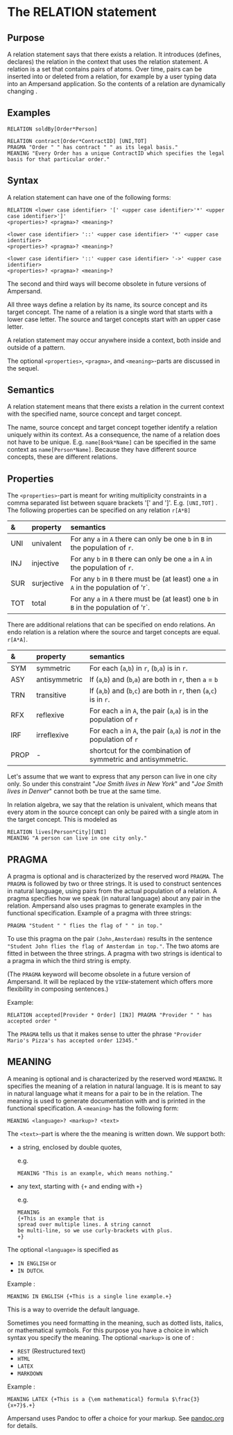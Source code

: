 # The RELATION statement

## Purpose

A relation statement says that there exists a relation. It introduces \(defines, declares\) the relation in the context that uses the relation statement. A relation is a set that contains pairs of atoms. Over time, pairs can be inserted into or deleted from a relation, for example by a user typing data into an Ampersand application. So the contents of a relation are dynamically changing .

## Examples

```text
RELATION soldBy[Order*Person]
```

```text
RELATION contract[Order*ContractID] [UNI,TOT]
PRAGMA "Order " " has contract " " as its legal basis."
MEANING "Every Order has a unique ContractID which specifies the legal basis for that particular order."
```

## Syntax

A relation statement can have one of the following forms:

```text
RELATION <lower case identifier> '[' <upper case identifier>'*' <upper case identifier>']'
<properties>? <pragma>? <meaning>?
```

```text
<lower case identifier> '::' <upper case identifier> '*' <upper case identifier>
<properties>? <pragma>? <meaning>?
```

```text
<lower case identifier> '::' <upper case identifier> '->' <upper case identifier>
<properties>? <pragma>? <meaning>?
```

The second and third ways will become obsolete in future versions of Ampersand.

All three ways define a relation by its name, its source concept and its target concept. The name of a relation is a single word that starts with a lower case letter. The source and target concepts start with an upper case letter.

A relation statement may occur anywhere inside a context, both inside and outside of a pattern.

The optional `<properties>`, `<pragma>`, and `<meaning>`-parts are discussed in the sequel.

## Semantics

A relation statement means that there exists a relation in the current context with the specified name, source concept and target concept.

The name, source concept and target concept together identify a relation uniquely within its context. As a consequence, the name of a relation does not have to be unique. E.g. `name[Book*Name]` can be specified in the same context as `name[Person*Name]`. Because they have different source concepts, these are different relations.

## Properties

The `<properties>`-part is meant for writing multiplicity constraints in a comma separated list between square brackets '\[' and '\]'. E.g. `[UNI,TOT]` . The following properties can be specified on any relation `r[A*B]`

| & | property | semantics |
| :--- | :--- | :--- |
| UNI | univalent | For any `a` in `A` there can only be one `b` in `B` in the population of `r`. |
| INJ | injective | For any `b` in `B` there can only be one `a` in `A` in the population of `r`. |
| SUR | surjective | For any `b` in `B` there must be \(at least\) one `a` in `A` in the population of 'r\`. |
| TOT | total | For any `a` in `A` there must be \(at least\) one `b` in `B` in the population of 'r\`. |

There are additional relations that can be specified on endo relations. An endo relation is a relation where the source and target concepts are equal. `r[A*A]`.

| & | property | semantics |
| :--- | :--- | :--- |
| SYM | symmetric | For each \(`a`,`b`\) in `r`, \(`b`,`a`\) is in `r`. |
| ASY | antisymmetric | If \(`a`,`b`\) and \(`b`,`a`\) are both in `r`, then `a` = `b` |
| TRN | transitive | If \(`a`,`b`\) and \(`b`,`c`\) are both in `r`, then \(`a`,`c`\) is in `r`. |
| RFX | reflexive | For each `a` in `A`, the pair \(`a`,`a`\) is in the population of `r` |
| IRF | irreflexive | For each `a` in `A`, the pair \(`a`,`a`\) is _not_ in the population of `r` |
| PROP | - | shortcut for the combination of symmetric and antisymmetric. |



Let's assume that we want to express that any person can live in one city only. So under this constraint "_Joe Smith lives in New York_" and "_Joe Smith lives in Denver_" cannot both be true at the same time.

In relation algebra, we say that the relation is univalent, which means that every atom in the source concept can only be paired with a single atom in the target concept. This is modeled as

```text
RELATION lives[Person*City][UNI]
MEANING "A person can live in one city only."
```

## PRAGMA

A pragma is optional and is characterized by the reserved word `PRAGMA`. The `PRAGMA` is followed by two or three strings. It is used to construct sentences in natural language, using pairs from the actual population of a relation. A pragma specifies how we speak \(in natural language\) about any pair in the relation. Ampersand also uses pragmas to generate examples in the functional specification. Example of a pragma with three strings:

```text
PRAGMA "Student " " flies the flag of " " in top."
```

To use this pragma on the pair `(John,Amsterdam)` results in the sentence `"Student John flies the flag of Amsterdam in top."`. The two atoms are fitted in between the three strings. A pragma with two strings is identical to a pragma in which the third string is empty.

\(The `PRAGMA` keyword will become obsolete in a future version of Ampersand. It will be replaced by the `VIEW`-statement which offers more flexibility in composing sentences.\)

Example:

```text
RELATION accepted[Provider * Order] [INJ] PRAGMA "Provider " " has accepted order "
```

The `PRAGMA` tells us that it makes sense to utter the phrase `"Provider Mario's Pizza's has accepted order 12345."`

## MEANING

A meaning is optional and is characterized by the reserved word `MEANING`. It specifies the meaning of a relation in natural language. It is is meant to say in natural language what it means for a pair to be in the relation. The meaning is used to generate documentation with and is printed in the functional specification. A `<meaning>` has the following form:

```text
MEANING <language>? <markup>? <text>
```

The `<text>`-part is where the the meaning is written down. We support both:

* a string, enclosed by double quotes,

  e.g.

  ```text
  MEANING "This is an example, which means nothing."
  ```

* any text, starting with `{+` and ending with `+}`

  e.g.

  ```text
  MEANING
  {+This is an example that is
  spread over multiple lines. A string cannot
  be multi-line, so we use curly-brackets with plus.
  +}
  ```

The optional `<language>` is specified as

* `IN ENGLISH` or 
* `IN DUTCH`.

Example :

```text
MEANING IN ENGLISH {+This is a single line example.+}
```

This is a way to override the default language.

Sometimes you need formatting in the meaning, such as dotted lists, italics, or mathematical symbols. For this purpose you have a choice in which syntax you specify the meaning. The optional `<markup>` is one of :

* `REST` \(Restructured text\)
* `HTML`
* `LATEX` 
* `MARKDOWN`

Example :

```text
MEANING LATEX {+This is a {\em mathematical} formula $\frac{3}{x+7}$.+}
```

Ampersand uses Pandoc to offer a choice for your markup. See [pandoc.org](http://pandoc.org/) for details.

